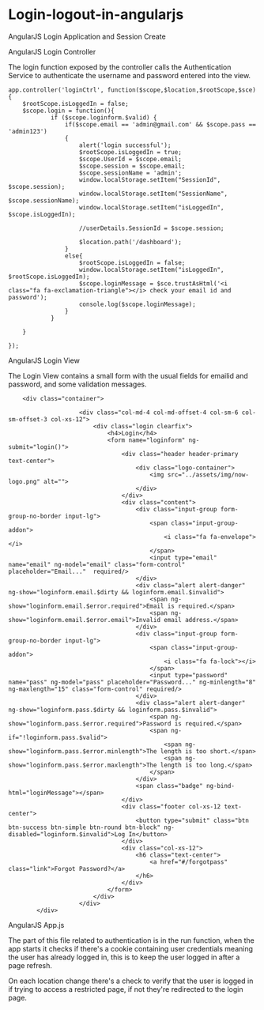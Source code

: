 # Login-logout-in-angularjs
AngularJS Login Application and Session Create

AngularJS Login Controller

The login function exposed by the controller calls the Authentication Service to authenticate the username and password entered into the view.

	app.controller('loginCtrl', function($scope,$location,$rootScope,$sce){
		$rootScope.isLoggedIn = false;
		$scope.login = function(){		
				if ($scope.loginform.$valid) {
					if($scope.email == 'admin@gmail.com' && $scope.pass == 'admin123')
					{
						alert('login successful');
						$rootScope.isLoggedIn = true;
						$scope.UserId = $scope.email;
						$scope.session = $scope.email;
						$scope.sessionName = 'admin';
						window.localStorage.setItem("SessionId", $scope.session);
						window.localStorage.setItem("SessionName", $scope.sessionName);
						window.localStorage.setItem("isLoggedIn", $scope.isLoggedIn);
						
						//userDetails.SessionId = $scope.session;
						
						$location.path('/dashboard');
					}
					else{
						$rootScope.isLoggedIn = false;
						window.localStorage.setItem("isLoggedIn", $rootScope.isLoggedIn);
						$scope.loginMessage = $sce.trustAsHtml('<i class="fa fa-exclamation-triangle"></i> check your email id and password');
						console.log($scope.loginMessage);
					}
				}
				
		} 
		
	});
	
	
AngularJS Login View

The Login View contains a small form with the usual fields for emailid and password, and some validation messages.

		<div class="container">
						
						<div class="col-md-4 col-md-offset-4 col-sm-6 col-sm-offset-3 col-xs-12">
							<div class="login clearfix">
								<h4>Login</h4>    
								<form name="loginform" ng-submit="login()">
									<div class="header header-primary text-center">
										<div class="logo-container">
											<img src="../assets/img/now-logo.png" alt="">
										</div>
									</div>
									<div class="content">
										<div class="input-group form-group-no-border input-lg">
											<span class="input-group-addon">
												<i class="fa fa-envelope"></i>
											</span>
											<input type="email" name="email" ng-model="email" class="form-control" placeholder="Email..."  required/>
										</div>
                                        <div class="alert alert-danger" ng-show="loginform.email.$dirty && loginform.email.$invalid">
      										<span ng-show="loginform.email.$error.required">Email is required.</span>
      										<span ng-show="loginform.email.$error.email">Invalid email address.</span>
      									</div>
										<div class="input-group form-group-no-border input-lg">
											<span class="input-group-addon">
												<i class="fa fa-lock"></i>
											</span>
											<input type="password" name="pass" ng-model="pass" placeholder="Password..." ng-minlength="8" ng-maxlength="15" class="form-control" required/>
										</div>
                                        <div class="alert alert-danger" ng-show="loginform.pass.$dirty && loginform.pass.$invalid">
      										<span ng-show="loginform.pass.$error.required">Password is required.</span>
                                            <span ng-if="!loginform.pass.$valid">
                                            	<span ng-show="loginform.pass.$error.minlength">The length is too short.</span>
                                                <span ng-show="loginform.pass.$error.maxlength">The length is too long.</span>
                                            </span>
      									</div>
                                        <span class="badge" ng-bind-html="loginMessage"></span>
									</div>
									<div class="footer col-xs-12 text-center">
										<button type="submit" class="btn btn-success btn-simple btn-round btn-block" ng-disabled="loginform.$invalid">Log In</button>
									</div>
									<div class="col-xs-12">
										<h6 class="text-center">
											<a href="#/forgotpass" class="link">Forgot Password?</a>
										</h6>
									</div>
								</form>
							</div>
						</div>
			</div>


AngularJS App.js

The part of this file related to authentication is in the run function, when the app starts it checks if there's a cookie containing user credentials meaning the user has already logged in, this is to keep the user logged in after a page refresh.

On each location change there's a check to verify that the user is logged in if trying to access a restricted page, if not they're redirected to the login page.



